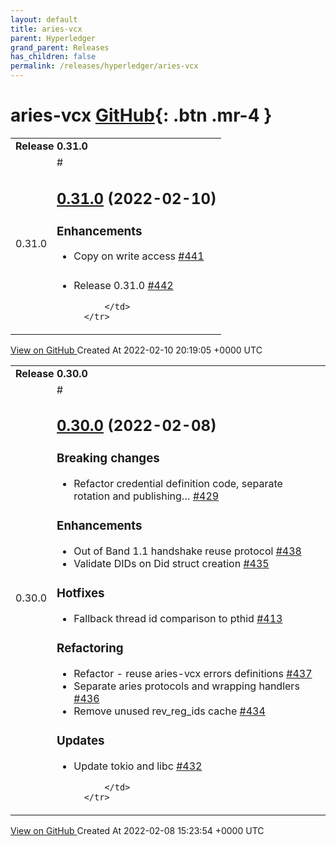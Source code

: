 ```yaml
---
layout: default
title: aries-vcx
parent: Hyperledger
grand_parent: Releases
has_children: false
permalink: /releases/hyperledger/aries-vcx
---
```


# aries-vcx <span class="fs-3 right-align">[GitHub](https://github.com/hyperledger/aries-vcx){: .btn .mr-4 }</span>


<div>
    <table>
        <tr>
            <td colspan="2">
                <b>
                    Release 0.31.0
                </b>
            </td>
        </tr>
        <tr>
            <td>
                <span class="chip">
                    0.31.0
                </span>
            </td>
            <td>
                #

## [0.31.0](https://github.com/hyperledger/aries-vcx/tree/0.31.0) (2022-02-10)

### Enhancements

- Copy on write access [\#441](https://github.com/hyperledger/aries-vcx/pull/441)

###

- Release 0.31.0 [\#442](https://github.com/hyperledger/aries-vcx/pull/442)




            </td>
        </tr>
    </table>
    <a href="https://github.com/hyperledger/aries-vcx/releases/tag/0.31.0" class=".btn">
        View on GitHub
    </a>
    <span class="right-align">
        Created At 2022-02-10 20:19:05 +0000 UTC
    </span>
</div>

<div>
    <table>
        <tr>
            <td colspan="2">
                <b>
                    Release 0.30.0
                </b>
            </td>
        </tr>
        <tr>
            <td>
                <span class="chip">
                    0.30.0
                </span>
            </td>
            <td>
                #

## [0.30.0](https://github.com/hyperledger/aries-vcx/tree/0.30.0) (2022-02-08)

### Breaking changes

- Refactor credential definition code, separate rotation and publishing… [\#429](https://github.com/hyperledger/aries-vcx/pull/429)

### Enhancements

- Out of Band 1.1 handshake reuse protocol [\#438](https://github.com/hyperledger/aries-vcx/pull/438)
- Validate DIDs on Did struct creation [\#435](https://github.com/hyperledger/aries-vcx/pull/435)

### Hotfixes

- Fallback thread id comparison to pthid [\#413](https://github.com/hyperledger/aries-vcx/pull/413)

### Refactoring

- Refactor - reuse aries-vcx errors definitions [\#437](https://github.com/hyperledger/aries-vcx/pull/437)
- Separate aries protocols and wrapping handlers [\#436](https://github.com/hyperledger/aries-vcx/pull/436)
- Remove unused rev\_reg\_ids cache [\#434](https://github.com/hyperledger/aries-vcx/pull/434)

### Updates

- Update tokio and libc [\#432](https://github.com/hyperledger/aries-vcx/pull/432)




            </td>
        </tr>
    </table>
    <a href="https://github.com/hyperledger/aries-vcx/releases/tag/0.30.0" class=".btn">
        View on GitHub
    </a>
    <span class="right-align">
        Created At 2022-02-08 15:23:54 +0000 UTC
    </span>
</div>

